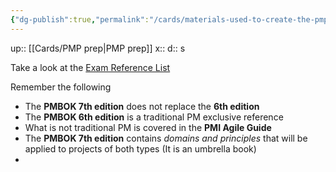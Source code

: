 ```yaml
---
{"dg-publish":true,"permalink":"/cards/materials-used-to-create-the-pmp-prep-course/"}
---
```


up:: [[Cards/PMP prep\|PMP prep]] 
x:: 
d:: s

Take a look at the [Exam Reference List](https://www.pmi.org/certifications/project-management-pmp/earn-the-pmp/pmp-exam-preparation#:~:text=Download-,Exam%20Reference%20List,-The%20top%2010)

Remember the following
- The **PMBOK 7th edition** does not replace the **6th edition**
- The **PMBOK 6th edition** is a traditional PM exclusive reference 
- What is not traditional PM is covered in the **PMI Agile Guide**
- The **PMBOK 7th edition** contains *domains and principles* that will be applied to projects of both types (It is an umbrella book)
- 